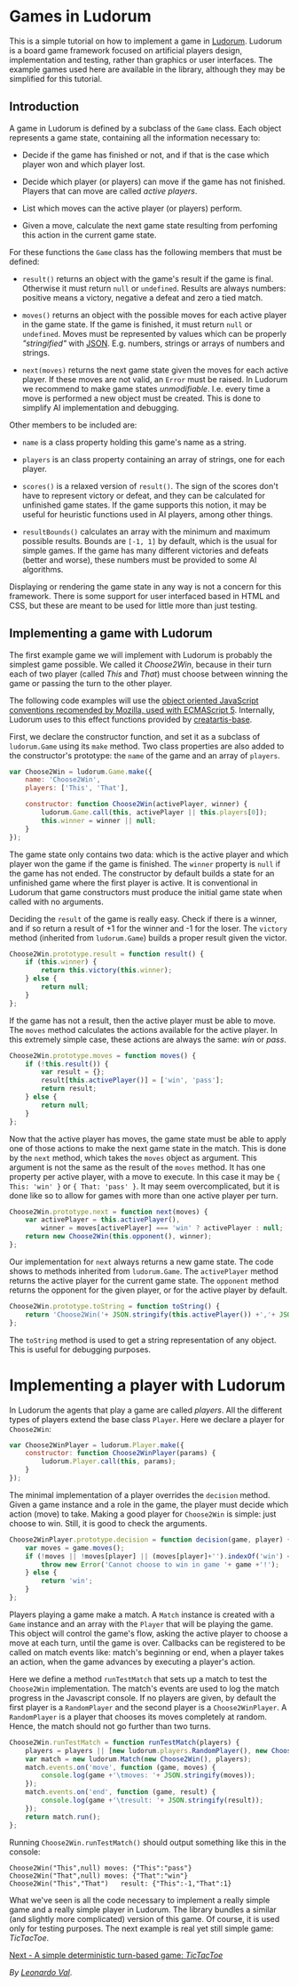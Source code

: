 ﻿Games in Ludorum
================

This is a simple tutorial on how to implement a game in [Ludorum](https://github.com/LeonardoVal/ludorum.js). Ludorum is a board game framework focused on artificial players design, implementation and testing, rather than graphics or user interfaces. The example games used here are available in the library, although they may be simplified for this tutorial.

## Introduction ####################################################################################

A game in Ludorum is defined by a subclass of the `Game` class. Each object represents a game state, containing all the information necessary to:

+ Decide if the game has finished or not, and if that is the case which player won and which player lost.

+ Decide which player (or players) can move if the game has not finished. Players that can move are called  _active players_.

+ List which moves can the active player (or players) perform.

+ Given a move, calculate the next game state resulting from perfoming this action in the current game state.

For these functions the `Game` class has the following members that must be defined:

+ `result()` returns an object with the game's result if the game is final. Otherwise it must return `null` or `undefined`. Results are always numbers: positive means a victory, negative a defeat and zero a tied match.
	
+ `moves()` returns an object with the possible moves for each active player in the game state. If the game is finished, it must return `null` or `undefined`. Moves must be represented by values which can be properly _"stringified"_ with [JSON](http://www.json.org/js.html). E.g. numbers, strings or arrays of numbers and strings.
	
+ `next(moves)` returns the next game state given the moves for each active player. If these moves are not valid, an `Error` must be raised. In Ludorum we recommend to make game states _unmodifiable_. I.e. every time a move is performed a new object must be created. This is done to simplify AI implementation and debugging.

Other members to be included are:

+ `name` is a class property holding this game's name as a string.

+ `players` is an class property containing an array of strings, one for each player.

+ `scores()` is a relaxed version of `result()`. The sign of the scores don't have to represent victory or defeat, and they can be calculated for unfinished game states. If the game supports this notion, it may be useful for heuristic functions used in AI players, among other things.

+ `resultBounds()` calculates an array with the minimum and maximum possible results. Bounds are `[-1, 1]` by default, which is the usual for simple games. If the game has many different victories and defeats (better and worse), these numbers must be provided to some AI algorithms.

Displaying or rendering the game state in any way is not a concern for this framework. There is some support for user interfaced based in HTML and CSS, but these are meant to be used for little more than just testing.

## Implementing a game with Ludorum ################################################################

The first example game we will implement with Ludorum is probably the simplest game possible. We called it _Choose2Win_, because in their turn each of two player (called _This_ and _That_) must choose between winning the game or passing the turn to the other player.

The following code examples will use the [object oriented JavaScript conventions recomended by Mozilla, used with ECMAScript 5](https://developer.mozilla.org/en-US/docs/Web/JavaScript/Introduction_to_Object-Oriented_JavaScript). Internally, Ludorum uses to this effect functions provided by [creatartis-base](https://github.com/LeonardoVal/creatartis-base).

First, we declare the constructor function, and set it as a subclass of `ludorum.Game` using its `make` method. Two class properties are also added to the constructor's prototype: the `name` of the game and an array of `players`.

```javascript
var Choose2Win = ludorum.Game.make({
	name: 'Choose2Win',
	players: ['This', 'That'],

	constructor: function Choose2Win(activePlayer, winner) {
		ludorum.Game.call(this, activePlayer || this.players[0]);
		this.winner = winner || null;
	}
});
```

The game state only contains two data: which is the active player and which player won the game if the game is finished. The `winner` property is `null` if the game has not ended. The constructor by default builds a state for an unfinished game where the first player is active. It is conventional in Ludorum that game constructors must produce the initial game state when called with no arguments.

Deciding the `result` of the game is really easy. Check if there is a winner, and if so return a result of +1 for the winner and -1 for the loser. The `victory` method (inherited from `ludorum.Game`) builds a proper result given the victor.

```javascript
Choose2Win.prototype.result = function result() {
	if (this.winner) {
		return this.victory(this.winner);
	} else {
		return null;
	}
};
```

If the game has not a result, then the active player must be able to move. The `moves` method calculates the actions available for the active player. In this extremely simple case, these actions are always the same: _win_ or _pass_.

```javascript
Choose2Win.prototype.moves = function moves() {
	if (!this.result()) {
		var result = {};
		result[this.activePlayer()] = ['win', 'pass'];
		return result;
	} else {
		return null;
	}
};
```

Now that the active player has moves, the game state must be able to apply one of those actions to make the next game state in the match. This is done by the `next` method, which takes the `moves` object as argument.  This argument is not the same as the result of the `moves` method. It has one property per active player, with a move to execute. In this case it may be `{ This: 'win' }` or `{ That: 'pass' }`. It may seem overcomplicated, but it is done like so to allow for games with more than one active player per turn.

```javascript
Choose2Win.prototype.next = function next(moves) {
	var activePlayer = this.activePlayer(),
		winner = moves[activePlayer] === 'win' ? activePlayer : null;
	return new Choose2Win(this.opponent(), winner);
};
```

Our implementation for `next` always returns a new game state. The code shows to methods inherited from `ludorum.Game`. The `activePlayer` method returns the active player for the current game state. The `opponent` method returns the opponent for the given player, or for the active player by default.

```javascript
Choose2Win.prototype.toString = function toString() {
	return 'Choose2Win('+ JSON.stringify(this.activePlayer()) +','+ JSON.stringify(this.winner) +')';
};
```

The `toString` method is used to get a string representation of any object. This is useful for debugging purposes.

# Implementing a player with Ludorum ###############################################################

In Ludorum the agents that play a game are called _players_. All the different types of players extend the base class `Player`. Here we declare a player for `Choose2Win`:

```javascript
var Choose2WinPlayer = ludorum.Player.make({
	constructor: function Choose2WinPlayer(params) {
		ludorum.Player.call(this, params);
	}
});
```

The minimal implementation of a player overrides the `decision` method. Given a game instance and a role in the game, the player must decide which action (move) to take. Making a good player for `Choose2Win` is simple: just choose to win. Still, it is good to check the arguments.

```javascript
Choose2WinPlayer.prototype.decision = function decision(game, player) {
	var moves = game.moves();
	if (!moves || !moves[player] || (moves[player]+'').indexOf('win') < 0) {
		throw new Error('Cannot choose to win in game '+ game +'!');
	} else {
		return 'win';
	}
};
```

Players playing a game make a match. A `Match` instance is created with a `Game` instance and an array with the `Player` that will be playing the game. This object will control the game's flow, asking the active player to choose a move at each turn, until the game is over. Callbacks can be registered to be called on match events like: match's beginning or end, when a player takes an action, when the game advances by executing a player's action.

Here we define a method `runTestMatch` that sets up a match to test the `Choose2Win` implementation. The match's events are used to log the match progress in the Javascript console. If no players are given, by default the first player is a `RandomPlayer` and the second player is a `Choose2WinPlayer`. A `RandomPlayer` is a player that chooses its moves completely at random. Hence, the match should not go further than two turns.

```javascript
Choose2Win.runTestMatch = function runTestMatch(players) {
	players = players || [new ludorum.players.RandomPlayer(), new Choose2WinPlayer()];
	var match = new ludorum.Match(new Choose2Win(), players);
	match.events.on('move', function (game, moves) {
		console.log(game +'\tmoves: '+ JSON.stringify(moves));
	});
	match.events.on('end', function (game, result) {
		console.log(game +'\tresult: '+ JSON.stringify(result));
	});
	return match.run();
};
```

Running `Choose2Win.runTestMatch()` should output something like this in the console:

```
Choose2Win("This",null)	moves: {"This":"pass"}
Choose2Win("That",null)	moves: {"That":"win"}
Choose2Win("This","That")	result: {"This":-1,"That":1}
```

What we've seen is all the code necessary to implement a really simple game and a really simple player in Ludorum. The library bundles a similar (and slightly more complicated) version of this game. Of course, it is used only for testing purposes. The next example is real yet still simple game: _TicTacToe_.

[Next - A simple deterministic turn-based game: _TicTacToe_](tutorial-game-01.md.html)

_By [Leonardo Val](http://github.com/LeonardoVal)_.